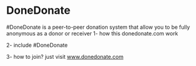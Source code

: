 # DoneDonate
 #DoneDonate is a peer-to-peer donation system that allow you to be fully anonymous as a donor or receiver
1- how this donedonate.com work

2- include #DoneDonate

3- how to join? just visit www.donedonate.com
